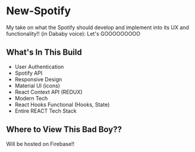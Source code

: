 # New-Spotify
My take on what the Spotify should develop and implement into its UX and functionality!! 
(in Dababy voice): Let's GOOOOOOOOO

## What's In This Build

- User Authentication
- Spotify API
- Responsive Design
- Material UI (icons)
- React Context API (REDUX)
- Modern Tech
- React Hooks Functional (Hooks, State)
- Entire REACT Tech Stack


## Where to View This Bad Boy??

Will be hosted on Firebase!!